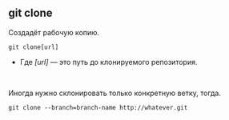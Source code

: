 ## git clone

Создадёт рабочую копию.
```bash=
git clone[url]
```
- Где *[url]* — это путь до клонируемого репозитория.

<br>

Иногда нужно склонировать только конкретную ветку, тогда.
```bash=
git clone --branch=branch-name http://whatever.git
```